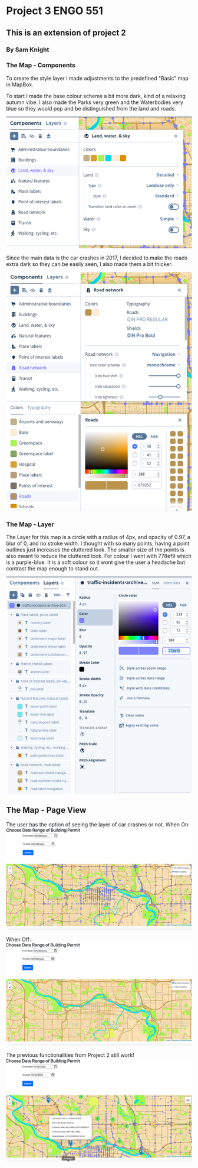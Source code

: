 # Project 3 ENGO 551
## This is an extension of project 2
### By Sam Knight

### The Map - Components 
To create the style layer I made adjustments to the predefined "Basic" map in MapBox.

To start I made the base colour scheme a bit more dark, kind of a relaxing autumn vibe.
I also made the Parks very green and the Waterbodies very blue so they would pop and be distinguished from the land and roads.

![Comp2](Mapcomp2.png)

Since the main data is the car crashes in 2017, I decided to make the roads extra dark so they can be easily seen, I also made them a bit thicker.

![Comp1](Mapcomp1.png)


### The Map - Layer
The Layer for this map is a circle with a radius of 4px, and opacity of 0.97, a blur of 0, and no stroke width. I thought with so many points, having a point outlines just increases the cluttered look. The smaller size of the points is also meant to reduce the cluttered look. For colour I went with 778ef9 which is a purple-blue. It is a soft colour so it wont give the user a headache but contrast the map enough to stand out. 

![lay1](Maplay1.png)

## The Map - Page View
The user has the option of seeing the layer of car crashes or not.
When On:
![mapison](mapon.png)

When Off:
![mapisoff](mapoff.png)


The previous functionalities from Project 2 still work!
![fullmap](mapfull.png)
